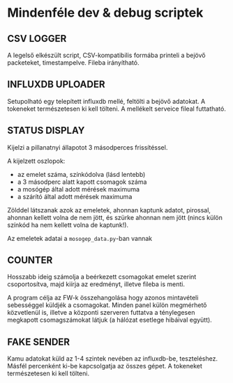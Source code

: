 # Mindenféle dev & debug scriptek

## CSV LOGGER
A legelső elkészült script, CSV-kompatibilis formába printeli a bejövő packeteket, timestampelve. Fileba irányítható.

## INFLUXDB UPLOADER
Setupolható egy telepített influxdb mellé, feltölti a bejövő adatokat. A tokeneket természetesen ki kell tölteni. A mellékelt serveice fileal futtatható.

## STATUS DISPLAY
Kijelzi a pillanatnyi állapotot 3 másodperces frissítéssel.

A kijelzett oszlopok:
- az emelet száma, színkódolva (lásd lentebb)
- a 3 másodperc alatt kapott csomagok száma
- a mosógép által adott mérések maximuma
- a szárító által adott mérések maximuma

Zölddel látszanak azok az emeletek, ahonnan kaptunk adatot, pirossal, ahonnan kellett volna de nem jött, és szürke ahonnan nem jött (nincs külön színkód ha nem kellett volna de kaptunk!).

Az emeletek adatai a `mosogep_data.py`-ban vannak

## COUNTER

Hosszabb ideig számolja a beérkezett csomagokat emelet szerint csoportosítva, majd kiírja az eredményt, illetve fileba is menti.

A program célja az FW-k összehangolása hogy azonos mintavételi sebességgel küldjék a csomagokat. Minden panel külön megmérhető közvetlenül is, illetve a központi szerveren futtatva a ténylegesen megkapott csomagszámokat látjuk (a hálózat esetlege hibáival együtt).

## FAKE SENDER

Kamu adatokat küld az 1-4 szintek nevében az influxdb-be, teszteléshez. Másfél percenként ki-be kapcsolgatja az összes gépet. A tokeneket természetesen ki kell tölteni.